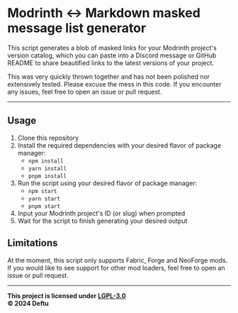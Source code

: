 # Modrinth <-> Markdown masked message list generator

This script generates a blob of masked links for your Modrinth project's version catalog, which you can paste into a Discord message or GitHub README to share beautified links to the latest versions of your project.

This was very quickly thrown together and has not been polished nor extensively tested. Please excuse the mess in this code. If you encounter any issues, feel free to open an issue or pull request.

---

## Usage

1. Clone this repository
2. Install the required dependencies with your desired flavor of package manager:
   - `npm install`
   - `yarn install`
   - `pnpm install`
3. Run the script using your desired flavor of package manager:
   - `npm start`
   - `yarn start`
   - `pnpm start`
4. Input your Modrinth project's ID (or slug) when prompted
5. Wait for the script to finish generating your desired output

## Limitations

At the moment, this script only supports Fabric, Forge and NeoForge mods. If you would like to see support for other mod loaders, feel free to open an issue or pull request.

---

**This project is licensed under [LGPL-3.0][lgpl]**\
**&copy; 2024 Deftu**

[lgpl]: https://www.gnu.org/licenses/lgpl-3.0.en.html
